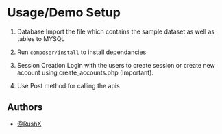 
# Usage/Demo Setup 

1. Database
Import the file which contains the sample dataset as well as tables to MYSQL 

2. Run `composer/install` to install dependancies
3. Session Creation
Login with the users to create session or create new account using create_accounts.php (Important).

4. Use Post method for calling the apis





## Authors

- [@RushX](https://www.github.com/RushX)
